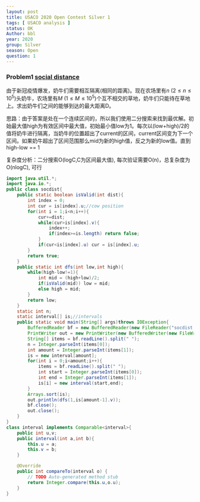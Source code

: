 ```yaml
---
layout: post
title: USACO 2020 Open Contest Silver 1
tags: [ USACO analysis ]
status: OK
Author: bbl
year: 2020
group: Silver
season: Open
question: 1
---
```


### Problem1 [social distance](http://www.usaco.org/index.php?page=viewproblem2&cpid=1038)

由于新冠疫情爆发，奶牛们需要相互隔离(相同的距离)。现在农场里有$n$ ($2\leq n\leq 10^5$)头奶牛，农场里有$M$ ($1\leq M \leq 10^5$)个互不相交的草地，奶牛们只能待在草地上。求出奶牛们之间的能够到达的最大距离D。

思路：由于答案是处在一个连续区间的，所以我们使用二分搜索来找到最优解。初始最大值high为有效区间中最大值，初始最小值low为1。每次以(low+high)/2的值将奶牛进行隔离，当奶牛的位置超出了current的区间，current区间变为下一个区间。如果奶牛超出了区间范围那么mid为新的high值，反之为新的low值。直到high-low == 1

复杂度分析：二分搜索O(logC,C为区间最大值), 每次验证需要O(n)，总复杂度为O(nlogC), 可行

```java
import java.util.*;
import java.io.*;
public class socdist{
    public static boolean isValid(int dist){
        int index = 0;
        int cur = is[index].u;//cow position
        for(int i = 1;i<n;i++){
            cur+=dist;
            while(cur>is[index].v){
                index++;
                if(index>=is.length) return false;
            }
            if(cur<is[index].u) cur = is[index].u;
        }
        return true;
    }
    public static int dfs(int low,int high){
        while(high-low!=1){
            int mid = (high+low)/2;
            if(isValid(mid)) low = mid;
            else high = mid;
        }
        return low;
    }
    static int n;
    static interval[] is;//intervals
    public static void main(String[] args)throws IOException{
        BufferedReader bf = new BufferedReader(new FileReader("socdist.in"));
        PrintWriter out = new PrintWriter(new BufferedWriter(new FileWriter("socdist.out")));
        String[] items = bf.readLine().split(" ");
        n = Integer.parseInt(items[0]);
        int amount = Integer.parseInt(items[1]);
        is = new interval[amount];
        for(int i = 0;i<amount;i++){
            items = bf.readLine().split(" ");
            int start = Integer.parseInt(items[0]);
            int end = Integer.parseInt(items[1]);
            is[i] = new interval(start,end);
        }
        Arrays.sort(is);
        out.println(dfs(1,is[amount-1].v));
        bf.close();
        out.close();
    }
}
class interval implements Comparable<interval>{
    public int u,v;
    public interval(int a,int b){
        this.u = a;
        this.v = b;
    }

    @Override
    public int compareTo(interval o) {
        // TODO Auto-generated method stub
        return Integer.compare(this.u,o.u);
    }
}
```

